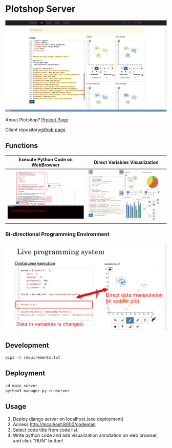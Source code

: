 # Plotshop Server

![plotshop_overview](/docs/img/plotshop_overview.jpg)

About Plotshop?
[Project Page](https://asai-kentaro.github.io/plotshop_server/)

Client repository[github page](https://github.com/asai-kentaro/plotshop_client)

## Functions

| Execute Python Code on WebBrowser | Direct Variables Visualization |
| --- | --- |
| ![plotshop_execcode](/docs/img/plotshop_execcode.jpg) | ![plotshop_execcode](/docs/img/plotshop_variablesvis.png) |

### Bi-directional Programming Environment
![plotshop_execcode](/docs/img/plotshop_bi-direct.jpg)

## Development

```
pip3 -r requirements.txt
```

## Deployment

```
cd main_server
python3 manager.py runserver
```

## Usage
1. Deploy django server on localhost.(see deployment)
2. Access [http://localhost:8000/codeman](http://localhost:8000/codeman)
3. Select code title from code list.
4. Write python code and add visualization annotation on web browser, and click "RUN" button!
